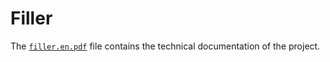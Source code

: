 # Filler

The [`filler.en.pdf`](/filler/filler.en.pdf) file contains the technical documentation of the project.
